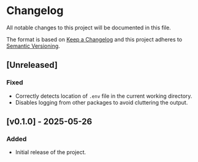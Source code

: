 # Changelog

All notable changes to this project will be documented in this file.

The format is based on [Keep a Changelog](http://keepachangelog.com/en/1.0.0/)
and this project adheres to [Semantic Versioning](http://semver.org/spec/v2.0.0.html).


## [Unreleased]
### Fixed
- Correctly detects location of `.env` file in the current working directory.
- Disables logging from other packages to avoid cluttering the output.


## [v0.1.0] - 2025-05-26
### Added
- Initial release of the project.
